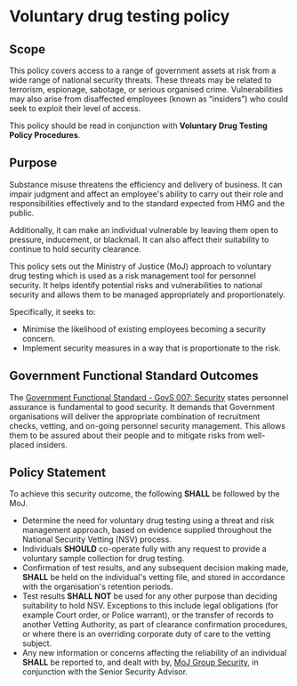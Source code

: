 # Voluntary drug testing policy

## Scope

This policy covers access to a range of government assets at risk from a wide range of national security threats. These threats may be related to terrorism, espionage, sabotage, or serious organised crime. Vulnerabilities may also arise from disaffected employees \(known as “insiders”\) who could seek to exploit their level of access.

This policy should be read in conjunction with **Voluntary Drug Testing Policy Procedures**.

## Purpose

Substance misuse threatens the efficiency and delivery of business. It can impair judgment and affect an employee's ability to carry out their role and responsibilities effectively and to the standard expected from HMG and the public.

Additionally, it can make an individual vulnerable by leaving them open to pressure, inducement, or blackmail. It can also affect their suitability to continue to hold security clearance.

This policy sets out the Ministry of Justice \(MoJ\) approach to voluntary drug testing which is used as a risk management tool for personnel security. It helps identify potential risks and vulnerabilities to national security and allows them to be managed appropriately and proportionately.

Specifically, it seeks to:

-   Minimise the likelihood of existing employees becoming a security concern.
-   Implement security measures in a way that is proportionate to the risk.

## Government Functional Standard Outcomes

The [Government Functional Standard - GovS 007: Security](https://www.gov.uk/government/publications/government-functional-standard-govs-007-security) states personnel assurance is fundamental to good security. It demands that Government organisations will deliver the appropriate combination of recruitment checks, vetting, and on-going personnel security management. This allows them to be assured about their people and to mitigate risks from well-placed insiders.

## Policy Statement

To achieve this security outcome, the following **SHALL** be followed by the MoJ.

-   Determine the need for voluntary drug testing using a threat and risk management approach, based on evidence supplied throughout the National Security Vetting \(NSV\) process.
-   Individuals **SHOULD** co-operate fully with any request to provide a voluntary sample collection for drug testing.
-   Confirmation of test results, and any subsequent decision making made, **SHALL** be held on the individual's vetting file, and stored in accordance with the organisation's retention periods.
-   Test results **SHALL NOT** be used for any other purpose than deciding suitability to hold NSV. Exceptions to this include legal obligations \(for example Court order, or Police warrant\), or the transfer of records to another Vetting Authority, as part of clearance confirmation procedures, or where there is an overriding corporate duty of care to the vetting subject.
-   Any new information or concerns affecting the reliability of an individual **SHALL** be reported to, and dealt with by, [MoJ Group Security](mailto:mojgroupsecurity@justice.gov.uk), in conjunction with the Senior Security Advisor.

